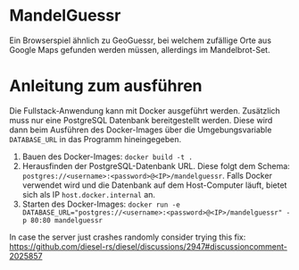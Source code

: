 # MandelGuessr
Ein Browserspiel ähnlich zu GeoGuessr, bei welchem zufällige Orte aus Google Maps gefunden werden müssen, allerdings im Mandelbrot-Set.

# Anleitung zum ausführen
Die Fullstack-Anwendung kann mit Docker ausgeführt werden.
Zusätzlich muss nur eine PostgreSQL Datenbank bereitgestellt werden. Diese wird dann beim Ausführen des Docker-Images über die Umgebungsvariable `DATABASE_URL` in das Programm hineingegeben.

1. Bauen des Docker-Images: `docker build -t .`
2. Herausfinden der PostgreSQL-Datenbank URL. Diese folgt dem Schema: `postgres://<username>:<password>@<IP>/mandelguessr`. Falls Docker verwendet wird und die Datenbank auf dem Host-Computer läuft, bietet sich als IP `host.docker.internal` an.
3. Starten des Docker-Images: `docker run -e DATABASE_URL="postgres://<username>:<password>@<IP>/mandelguessr" -p 80:80 mandelguessr`


In case the server just crashes randomly consider trying this fix: https://github.com/diesel-rs/diesel/discussions/2947#discussioncomment-2025857